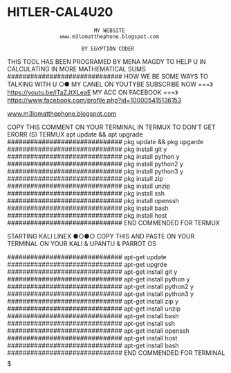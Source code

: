 # HITLER-CAL4U20
               
                                MY WEBSITE 
                     www.m3lomatthephone.blogspot.com
                     
                            BY EGYPTION CODER 
          
THIS TOOL HAS BEEN PROGRAMED BY MENA MAGDY TO HELP U IN CALCULATING IN MORE MATHEMATICAL SUMS
############################## HOW WE BE SOME WAYS TO TALKING WITH U ○● MY CANEL ON YOUTYBE SUBSCRIBE NOW ===》https://youtu.be/iTaZJtXLeaE MY ACC ON FACEBOOK ===》https://www.facebook.com/profile.php?id=100005415136153


 www.m3lomatthephone.blogspot.com
 
 
COPY THIS COMMENT ON YOUR TERMINAL IN TERMUX TO DON'T GET ERORR (S) TERMUX apt update && apt upgrade ############################## pkg update && pkg upgarde ############################## pkg install git y ############################## pkg install python y ############################## pkg install python2 y ############################## pkg install python3 y ############################## pkg install zip ############################## pkg install unzip ############################## pkg install ssh ############################## pkg install openssh ############################## pkg install bash ############################## pkg install host ############################## END COMMENDED FOR TERMUX

STARTING KALI LINEX ●○●○ COPY THIS AND PASTE ON YOUR TERMINAL ON YOUR KALI & UPANTU & PARROT OS

############################## apt-get update ############################## apt-get upgrde ############################## apt-get install git y ############################## apt-get install python y ############################## apt-get install python2 y ############################## apt-get install python3 y ############################## apt-get install zip y ############################## apt-get install unzip ############################## apt-get install bash ############################## apt-get install ssh ############################## apt-get install openssh ############################## apt-get install host ############################## apt-get install bash ############################## END COMMENDED FOR TERMINAL $$$$$$$$$$$$$$$$$$$$$$$$$$$$$$$$$

